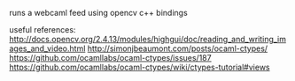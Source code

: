 runs a webcaml feed using opencv c++ bindings

useful references:
http://docs.opencv.org/2.4.13/modules/highgui/doc/reading_and_writing_images_and_video.html
http://simonjbeaumont.com/posts/ocaml-ctypes/
https://github.com/ocamllabs/ocaml-ctypes/issues/187
https://github.com/ocamllabs/ocaml-ctypes/wiki/ctypes-tutorial#views

